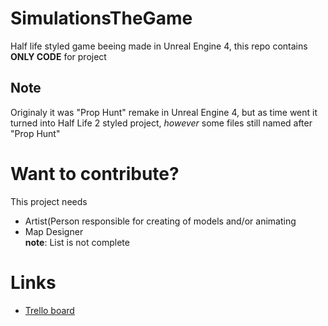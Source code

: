 # SimulationsTheGame
Half life styled game beeing made in Unreal Engine 4, this repo contains **ONLY CODE** for project

## Note 
Originaly it was "Prop Hunt" remake in Unreal Engine 4, but as time went it turned into Half Life 2 styled project, *however* some files still named after "Prop Hunt"

# Want to contribute?
This project needs
* Artist(Person responsible for creating of models and/or animating
* Map Designer<br/>
**note**: List is not complete

# Links
* <a href="https://trello.com/b/pyBKbIbO/modbaseproject">Trello board</a>
